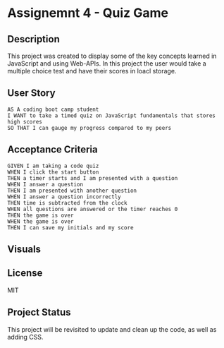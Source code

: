 # Assignemnt 4 - Quiz Game

## Description
This project was created to display some of the key concepts learned in JavaScript and using Web-APIs. In this project the user would take a multiple choice test and have their scores in loacl storage.

## User Story

```
AS A coding boot camp student
I WANT to take a timed quiz on JavaScript fundamentals that stores high scores
SO THAT I can gauge my progress compared to my peers
```

## Acceptance Criteria

```
GIVEN I am taking a code quiz
WHEN I click the start button
THEN a timer starts and I am presented with a question
WHEN I answer a question
THEN I am presented with another question
WHEN I answer a question incorrectly
THEN time is subtracted from the clock
WHEN all questions are answered or the timer reaches 0
THEN the game is over
WHEN the game is over
THEN I can save my initials and my score
```

## Visuals

## License
MIT

## Project Status
This project will be revisited to update and clean up the code, as well as adding CSS.
